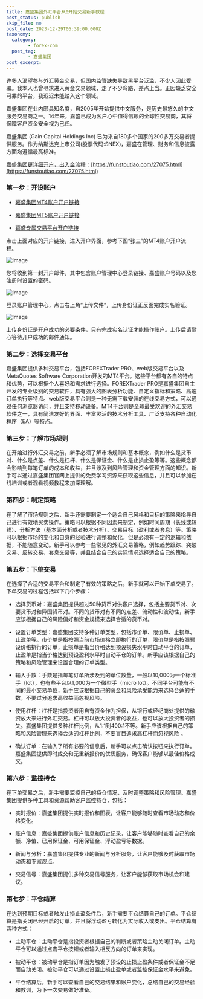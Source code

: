 ```yaml
---
title: 嘉盛集团外汇平台从0开始交易新手教程
post_status: publish
skip_file: no
post_date: 2023-12-29T06:39:00.000Z
taxonomy:
  category:
        - forex-com
  post_tag:
        - 嘉盛集团
post_excerpt: 
---
```

许多人渴望参与外汇黄金交易，但国内监管缺失导致黑平台泛滥，不少人因此受骗。我本人也曾寻求进入黄金交易领域，走了不少弯路，差点上当。正因缺乏安全可靠的平台，我迟迟未能踏入这个领域。

嘉盛集团在业内颇具知名度，自2005年开始提供中文服务，是历史最悠久的中文服务交易商之一。14年来，嘉盛已成为客户心中值得信赖的全球性交易商，其将保障客户资金安全视为己任。

嘉盛集团 (Gain Capital Holdings Inc) 已为来自180多个国家的200多万交易者提供服务。作为纳斯达克上市公司(股票代码:SNEX)，嘉盛在管理、财务和信息披露方面均遵循最高标准。

[嘉盛集团更详细开户，出入金流程](https://funstoutiao.com/27075.html)：[https://funstoutiao.com/27075.html](https://funstoutiao.com/27075.html)

### 第一步：开设账户

* [嘉盛集团MT4账户开户链接](https://s.ssgg.net/jsmt4)

* [嘉盛集团MT5账户开户链接](https://s.ssgg.net/jsmt5)

* [嘉盛专属交易平台开户链接](https://s.ssgg.net/js)

点击上面对应的开户链接，进入开户界面，参考下图“张三”的MT4账户开户流程。

![Image](https://prod-files-secure.s3.us-west-2.amazonaws.com/39ed1227-6d7d-4570-be36-9ccd4a2c4241/7a167aea-686b-400d-af59-4e18eb607a40/640.png?X-Amz-Algorithm=AWS4-HMAC-SHA256&X-Amz-Content-Sha256=UNSIGNED-PAYLOAD&X-Amz-Credential=ASIAZI2LB466ZURASXMG%2F20250726%2Fus-west-2%2Fs3%2Faws4_request&X-Amz-Date=20250726T041308Z&X-Amz-Expires=3600&X-Amz-Security-Token=IQoJb3JpZ2luX2VjECwaCXVzLXdlc3QtMiJHMEUCID7v4Y2Ps9Q6hPGbq9xFao%2BA9E05cG25uIPfWpITaxaXAiEA%2FJATHhBiAcIubxGUjG5fEyDq2hHgmGpaAPcIqojPcCkq%2FwMIVRAAGgw2Mzc0MjMxODM4MDUiDA6mOQBmowJD3bw7oyrcA0XUNRJaNhNkO9CMrXQDVeMPvRNcNe8NNasI8ZgTohZDxKmUX66qVb%2Ffp3WVs0T8pwoRPC%2B9ibkMgVBQu1T3H28eyDI28JV2EXItk0o3Mhx3%2FDwGbuu5oeMwElJdtMnKtCOK6Prnw99%2BkPzuguDf136vb5E0cjq8Ira7Hc9Ofi2FFyponLGjgKWebc%2Bl2JI2%2BRB9Tj28G9I5yVqg1Wws8%2F8PttZMWZD796xn00Kx8KtjTSLk0jMW01SKBtOuuw5DAifUz32i6pJt7hM921Uz6zN7rsK5ASRKQBdsZYRmi2hqWQQ%2BFL29LvthnQCtsdSq3AcXUnQxmGaZkxPSyBaLKHQMqrJSj4I2mP23yUXAUvCjMXdENX0kwtwI7uGCjW5udP2dgOG6UVvPBOAcR3pdw%2BnmgOSSl3spvGwM2yFqMThRMCbDkZpTeaNOtSmhtiJ9z%2FzzBZ%2FqVVPxurJSDiSRgFyV6NdIavAx7pxQWmH45joUe%2FZefXVvpdgAbMwb%2FhRhpMZ6VeXCzARsDRqzHim2K9uxYDnPk1MJlIDNOAH5Nbi%2FOT2Z0zgikNp8JVgGWrWU1lkYcopuS31rBGF8%2FEk%2FiAvprQZL7x5hZeUDossn5OxwN6sM0Aasj1zYsfLrMNOikcQGOqUB6Yy0Y2GDcTe%2FByUHxpw%2FmJk2v07woDGvl8emUSO76nyygOS75Ey0cjoTZW3Gnp2YNsCXZ0PXnnOWES6iqUzKGJsALSyT00KV4nUaHZfO%2Bt8zoZuy06Bk%2FQftEDeGyp5Mo0BK%2FneqNBRWUJzoFhPHJDtQw3GQOJkOS%2BKXcwOjLaqgB8WPi5CqbynDySPusRi06BpqPKAsQyxauQqCs%2BND4nqESN2J&X-Amz-Signature=6ecb485ce28da6232d81523038b065f3cce04d7f6841faad255be39d72e95a5e&X-Amz-SignedHeaders=host&x-amz-checksum-mode=ENABLED&x-id=GetObject)

您将收到第一封开户邮件，其中包含账户管理中心登录链接、嘉盛账户号码以及您注册时设置的密码。

![Image](https://prod-files-secure.s3.us-west-2.amazonaws.com/39ed1227-6d7d-4570-be36-9ccd4a2c4241/eaa1c6b3-2877-4284-a0e1-530e222c27fb/image.png?X-Amz-Algorithm=AWS4-HMAC-SHA256&X-Amz-Content-Sha256=UNSIGNED-PAYLOAD&X-Amz-Credential=ASIAZI2LB466ZURASXMG%2F20250726%2Fus-west-2%2Fs3%2Faws4_request&X-Amz-Date=20250726T041308Z&X-Amz-Expires=3600&X-Amz-Security-Token=IQoJb3JpZ2luX2VjECwaCXVzLXdlc3QtMiJHMEUCID7v4Y2Ps9Q6hPGbq9xFao%2BA9E05cG25uIPfWpITaxaXAiEA%2FJATHhBiAcIubxGUjG5fEyDq2hHgmGpaAPcIqojPcCkq%2FwMIVRAAGgw2Mzc0MjMxODM4MDUiDA6mOQBmowJD3bw7oyrcA0XUNRJaNhNkO9CMrXQDVeMPvRNcNe8NNasI8ZgTohZDxKmUX66qVb%2Ffp3WVs0T8pwoRPC%2B9ibkMgVBQu1T3H28eyDI28JV2EXItk0o3Mhx3%2FDwGbuu5oeMwElJdtMnKtCOK6Prnw99%2BkPzuguDf136vb5E0cjq8Ira7Hc9Ofi2FFyponLGjgKWebc%2Bl2JI2%2BRB9Tj28G9I5yVqg1Wws8%2F8PttZMWZD796xn00Kx8KtjTSLk0jMW01SKBtOuuw5DAifUz32i6pJt7hM921Uz6zN7rsK5ASRKQBdsZYRmi2hqWQQ%2BFL29LvthnQCtsdSq3AcXUnQxmGaZkxPSyBaLKHQMqrJSj4I2mP23yUXAUvCjMXdENX0kwtwI7uGCjW5udP2dgOG6UVvPBOAcR3pdw%2BnmgOSSl3spvGwM2yFqMThRMCbDkZpTeaNOtSmhtiJ9z%2FzzBZ%2FqVVPxurJSDiSRgFyV6NdIavAx7pxQWmH45joUe%2FZefXVvpdgAbMwb%2FhRhpMZ6VeXCzARsDRqzHim2K9uxYDnPk1MJlIDNOAH5Nbi%2FOT2Z0zgikNp8JVgGWrWU1lkYcopuS31rBGF8%2FEk%2FiAvprQZL7x5hZeUDossn5OxwN6sM0Aasj1zYsfLrMNOikcQGOqUB6Yy0Y2GDcTe%2FByUHxpw%2FmJk2v07woDGvl8emUSO76nyygOS75Ey0cjoTZW3Gnp2YNsCXZ0PXnnOWES6iqUzKGJsALSyT00KV4nUaHZfO%2Bt8zoZuy06Bk%2FQftEDeGyp5Mo0BK%2FneqNBRWUJzoFhPHJDtQw3GQOJkOS%2BKXcwOjLaqgB8WPi5CqbynDySPusRi06BpqPKAsQyxauQqCs%2BND4nqESN2J&X-Amz-Signature=55a2f688ec3fccfe70755ecde24446d3919f705757095ae2bde997939c2eabed&X-Amz-SignedHeaders=host&x-amz-checksum-mode=ENABLED&x-id=GetObject)

登录账户管理中心，点击右上角“上传文件”，上传身份证正反面完成实名验证。

![Image](https://prod-files-secure.s3.us-west-2.amazonaws.com/39ed1227-6d7d-4570-be36-9ccd4a2c4241/54090639-09fc-46b4-a135-e0289f707147/image.png?X-Amz-Algorithm=AWS4-HMAC-SHA256&X-Amz-Content-Sha256=UNSIGNED-PAYLOAD&X-Amz-Credential=ASIAZI2LB466ZURASXMG%2F20250726%2Fus-west-2%2Fs3%2Faws4_request&X-Amz-Date=20250726T041308Z&X-Amz-Expires=3600&X-Amz-Security-Token=IQoJb3JpZ2luX2VjECwaCXVzLXdlc3QtMiJHMEUCID7v4Y2Ps9Q6hPGbq9xFao%2BA9E05cG25uIPfWpITaxaXAiEA%2FJATHhBiAcIubxGUjG5fEyDq2hHgmGpaAPcIqojPcCkq%2FwMIVRAAGgw2Mzc0MjMxODM4MDUiDA6mOQBmowJD3bw7oyrcA0XUNRJaNhNkO9CMrXQDVeMPvRNcNe8NNasI8ZgTohZDxKmUX66qVb%2Ffp3WVs0T8pwoRPC%2B9ibkMgVBQu1T3H28eyDI28JV2EXItk0o3Mhx3%2FDwGbuu5oeMwElJdtMnKtCOK6Prnw99%2BkPzuguDf136vb5E0cjq8Ira7Hc9Ofi2FFyponLGjgKWebc%2Bl2JI2%2BRB9Tj28G9I5yVqg1Wws8%2F8PttZMWZD796xn00Kx8KtjTSLk0jMW01SKBtOuuw5DAifUz32i6pJt7hM921Uz6zN7rsK5ASRKQBdsZYRmi2hqWQQ%2BFL29LvthnQCtsdSq3AcXUnQxmGaZkxPSyBaLKHQMqrJSj4I2mP23yUXAUvCjMXdENX0kwtwI7uGCjW5udP2dgOG6UVvPBOAcR3pdw%2BnmgOSSl3spvGwM2yFqMThRMCbDkZpTeaNOtSmhtiJ9z%2FzzBZ%2FqVVPxurJSDiSRgFyV6NdIavAx7pxQWmH45joUe%2FZefXVvpdgAbMwb%2FhRhpMZ6VeXCzARsDRqzHim2K9uxYDnPk1MJlIDNOAH5Nbi%2FOT2Z0zgikNp8JVgGWrWU1lkYcopuS31rBGF8%2FEk%2FiAvprQZL7x5hZeUDossn5OxwN6sM0Aasj1zYsfLrMNOikcQGOqUB6Yy0Y2GDcTe%2FByUHxpw%2FmJk2v07woDGvl8emUSO76nyygOS75Ey0cjoTZW3Gnp2YNsCXZ0PXnnOWES6iqUzKGJsALSyT00KV4nUaHZfO%2Bt8zoZuy06Bk%2FQftEDeGyp5Mo0BK%2FneqNBRWUJzoFhPHJDtQw3GQOJkOS%2BKXcwOjLaqgB8WPi5CqbynDySPusRi06BpqPKAsQyxauQqCs%2BND4nqESN2J&X-Amz-Signature=a8dddb43d3d113faf87b9b9b9d00cb55b8d5704a81eeaf67289f06c5a51050b4&X-Amz-SignedHeaders=host&x-amz-checksum-mode=ENABLED&x-id=GetObject)

上传身份证是开户成功的必要条件，只有完成实名认证才能操作账户。上传后请耐心等待开户成功的邮件通知。

### 第二步：选择交易平台

嘉盛集团提供多种交易平台，包括FOREXTrader PRO、web版交易平台以及MetaQuotes Software Corporation开发的MT4平台。这些平台都有各自的特点和优势，可以根据个人喜好和需求进行选择。FOREXTrader PRO是嘉盛集团自主开发的专业级别的交易软件，具有强大的图表分析功能、自定义指标和策略、高速订单执行等特点。web版交易平台则是一种无需下载安装的在线交易方式，可以通过任何浏览器访问，并且支持移动设备。MT4平台则是全球最受欢迎的外汇交易软件之一，具有简洁友好的界面、丰富灵活的技术分析工具、广泛支持各种自动化程序（EA）等特点。

### 第三步：了解市场规则

在开始进行外汇交易之前，新手必须了解市场规则和基本概念，例如什么是货币对、什么是点差、什么是杠杆、什么是保证金、什么是止损止盈等等。这些概念都会影响到每笔订单的成本和收益，并且涉及到风险管理和资金管理方面的知识。新手可以通过嘉盛集团官网上提供的免费学习资源来获取这些信息，并且可以参加在线培训或者观看视频教程来加深理解。

### 第四步：制定策略

在了解了市场规则之后，新手还需要制定一个适合自己风格和目标的策略来指导自己进行有效地买卖操作。策略可以根据不同因素来制定，例如时间周期（长线或短线）、分析方法（基本面分析或者技术分析）、交易目标（盈利或者套息）等。策略可以根据市场的变化和自身的经验进行调整和优化，但是必须有一定的逻辑和依据，不能随意变动。新手可以参考一些常见的外汇交易策略，例如趋势跟踪、突破交易、反转交易、套息交易等，并且结合自己的实际情况选择适合自己的策略。

### 第五步：下单交易

在选择了合适的交易平台和制定了有效的策略之后，新手就可以开始下单交易了。下单交易的过程包括以下几个步骤：

* 选择货币对：嘉盛集团提供超过50种货币对供客户选择，包括主要货币对、次要货币对和异国货币对。不同的货币对有不同的点差、流动性和波动性，新手应该根据自己的风险偏好和资金规模来选择合适的货币对。

* 设置订单类型：嘉盛集团支持多种订单类型，包括市价单、限价单、止损单、止盈单等。市价单是指按照当前市场价格立即执行的订单，限价单是指按照预设价格执行的订单，止损单是指当价格达到预设损失水平时自动平仓的订单，止盈单是指当价格达到预设盈利水平时自动平仓的订单。新手应该根据自己的策略和风险管理来设置合理的订单类型。

* 输入手数：手数是指每笔订单所涉及到的单位数量，一般以10,000为一个标准手（lot），也有些平台以1,000为一个微型手（micro lot）。不同平台可能有不同的最小交易单位，新手应该根据自己的资金和风险承受能力来选择合适的手数，不要过分追求高收益而忽视风险。

* 使用杠杆：杠杆是指投资者用自有资金作为担保，从银行或经纪商处提供的融资放大来进行外汇交易。杠杆可以放大投资者的收益，也可以放大投资者的损失。嘉盛集团提供多种杠杆比例，从1:1到400:1不等。新手应该根据自己的策略和风险管理来选择合适的杠杆比例，不要盲目追求高杠杆而忽视风险 。

* 确认订单：在输入了所有必要的信息后，新手可以点击确认按钮来执行订单。嘉盛集团提供即时成交和无重新报价的优质服务，确保客户能够以最佳价格成交。

### 第六步：监控持仓

在下单交易之后，新手需要监控自己的持仓情况，及时调整策略和风险管理。嘉盛集团提供多种工具和资源帮助客户监控持仓，包括：

* 实时报价：嘉盛集团提供实时报价和图表，让客户能够随时查看市场动态和价格变化。

* 账户信息：嘉盛集团提供账户信息和历史记录，让客户能够随时查看自己的余额、净值、已用保证金、可用保证金、浮动盈亏等数据。

* 新闻与分析：嘉盛集团提供专业的新闻与分析服务，让客户能够及时获取市场动态和专家观点。

* 交易信号：嘉盛集团提供多种交易信号服务，让客户能够获取市场机会和建议。

### 第七步：平仓结算

在达到预期目标或者触发止损止盈条件后，新手需要平仓结算自己的订单。平仓结算是指关闭已经开启的订单，并且将浮动盈亏转化为实际收入或支出。平仓结算有两种方式：

* 主动平仓：主动平仓是指投资者根据自己的判断或者策略主动关闭订单。主动平仓可以通过点击平仓按钮或者输入相反方向的订单来实现。

* 被动平仓：被动平仓是指订单因为触发了预设的止损止盈条件或者保证金不足而自动关闭。被动平仓可以通过设置止损止盈单或者监控保证金水平来避免。

* 平仓结算后，新手可以查看自己的交易结果和账户变化，总结自己的交易经验和教训，为下一次交易做好准备。